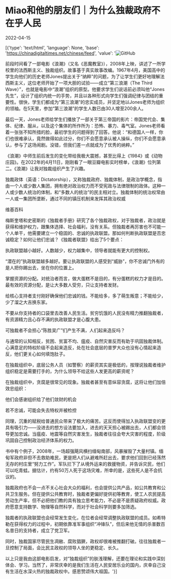 # Miao和他的朋友们｜为什么独裁政府不在乎人民

2022-04-15

[{'type': 'text/html', 'language': None, 'base': 'https://chinadigitaltimes.net/chinese/feed', 'value': '![GitHub](https://chinadigitaltimes.net/chinese/files/2022/04/post-679591-62592c3f4352f.)

前段时间看了一部电影《浪潮》（又名《恶魔教室》），2008年上映，讲述了一所学校里的法西斯主义、独裁组织。故事基于真实故事改编。1967年4月，美国高中的学生向他们的历史老师Jones提出关于“纳粹”的问题，为了让学生们更好地理解法西斯主义，这位老师开始了一项大胆的试验——成立“第三浪潮（The Third Wave）”，也就是电影中“浪潮”组织的原型。他要求学生们说话前必须叫他“Jones先生”，设计了组织内统一的手势，并且以各种形式向学生们强调纪律与团结的重要性。很快，学生们都成为“第三浪潮”的忠实成员，并坚定地以Jones老师为组织的领袖。在5天里，参加“第三浪潮”的学生人数已由30人增至200余人。

最后一天，Jones老师给学生们播放了一部关于第三帝国的影片：帝国党代会、集体、纪律、服从，以及这个集体的所作所为：恐怖、暴力、毒气室。Jones老师看着一张张不知所措的脸，最初学生的问题得到了回答。他说：“和德国人一样，你们也很难承认，竟然做得如此过分，你们不会愿意承认被人操纵，你们不会愿意承认，参与了这场闹剧。没错，但我们差一点就成为了优秀的纳粹。”

《浪潮》中师生前后发生的变化带给我极大震撼，甚至比得上《1984》或《动物庄园》。在2022年的4月11日，刚刚看了一眼豆瓣电影实时榜单，《浪潮》位列第二。《浪潮》让我对独裁组织产生了兴趣。



独裁政体（英语：Dictatorship），又称独裁政府、独裁体制，是政治学概念，指由一个人或少数人集团，拥有绝对政治权力而不受宪政与法律限制的政体。这种一人或少数人统治的体制，和“多数人的统治”的民主相对立。独裁体制的统治权常由一人或一集团所垄断，通过不同的镇压机制来发挥其政治权威

维基百科



梅斯奎塔和史密斯的《独裁者手册》研究了各个独裁政权，对于独裁者，政治就是获得和维护权力，跟集体选择、社会福利，没有关系。但独裁者再厉害也不可能一个人单干，他需要建立一个稳固的、忠诚的执政联盟。那如何判断执政联盟是否忠诚稳定？如何让他们忠诚？《独裁者联盟》给出了5个要点：





执政联盟越小越好。人数越少，权力越集中，领导者就能有更大的控制权。





“潜在的”执政联盟越多越好。要让执政联盟的人感受到“威胁”，你不忠诚门外有的是人把你踢出去，坐在你的位置上。





掌握资源的分配。对统治者而言，做大蛋糕不是目的，有分蛋糕的权力才是目的。最有效的资源分配，是让大多数人受穷，只让支持者发财。





给核心支持者支付刚好确保他们忠诚的钱。不能给多，多了萌生叛意；不能给少，少了溜之大吉换东家。





不要从你支持者的口袋里去改善人民生活。贫穷饥饿的人民没有精力推翻独裁者，有资源精力且心存不满的执政联盟才是心腹大患。





可独裁者不会担心“陈胜吴广”们产生不满，人们起来造反吗？

与通常的认知相反，贫困、贫富不均、瘟疫、自然灾害反而有助于巩固独裁体制。心满意足的特权阶级不会起来造反，处在社会底层的普罗大众也没有心情起来造反，他们更关心如何填饱肚子。

在独裁组织中，底层公务人员（如警察）的薪资其实是极低的，按理说独裁者维护组织稳定是需要打手的，为什么领导不给这些人发更高的薪资呢？

在独裁组织中，贪腐是很常见的现象。独裁者甚至有意纵容贪腐，这将让他们加倍效忠组织：





他们会感谢组织给了他们敛财的机会





若不忠诚，可能会失去特权并被检控





同理，沉重的赋税给普通民众带来了极大的痛苦。这反而使得加入执政联盟变的更具有吸引力——没进去的想方设法要加入，进去的天天担心被踢出去，人们都会领导更加忠诚。当瘟疫、地震等自然灾害发生，独裁者往往会夸大灾害的程度，阶级巩固自己控制政治经济体系的权力。





书中有个例子，2008年，一场超强飓风横扫缅甸南部，风暴摧毁了大量村镇。缅甸军政府非但不去救助难民，更是把人们从避难所赶出去，要求他们回到已经荡然无存的村庄里“努力工作”。军队拦下了从境外运来的救援物资，并告诉灾民，他们可以吃青蛙。据估计，约有50万人死于这场灾难，所幸的是，这些死人是不会抗议的。

独裁政府也不会一点不关心社会大众的福利，也会提供公共产品，如公共教育和公共卫生服务。但在提供公共教育时，独裁者更偏好提供初等教育，使工人农民提高劳动生产率，但不必把他们教的具有独立思考能力，不必是不是质疑政府权威。政府愿意支持数学、物理等自然科学，而对于社会科学则要多加筛选。

独裁者的执政联盟也会经常发生变化，在位者会经常调整执政联盟的成员。如希特勒在获得权力的过程中，初期依靠准军事组织“冲锋队”，但后来他无情的杀害数百名昔日的支持者，成立了党卫军。

同时，独裁国家尽管民生凋敝、腐败猖獗，政权却很难被推翻打破。往往独裁者一旦控制了局面，会比民主政权的领导人坐的更稳定、长久。

以上只是我由这部电影启发，对“独裁组织”的肤浅理解，还要在理论和实践中深刻体会、学习。当然了，非常庆幸的是我们生活在人民安居乐业的国内，庆幸自己没有生活在水深火热的独裁政权中。感恩赞颂伟大祖国。'}]
